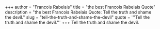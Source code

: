 +++
author = "Francois Rabelais"
title = "the best Francois Rabelais Quote"
description = "the best Francois Rabelais Quote: Tell the truth and shame the devil."
slug = "tell-the-truth-and-shame-the-devil"
quote = '''Tell the truth and shame the devil.'''
+++
Tell the truth and shame the devil.
